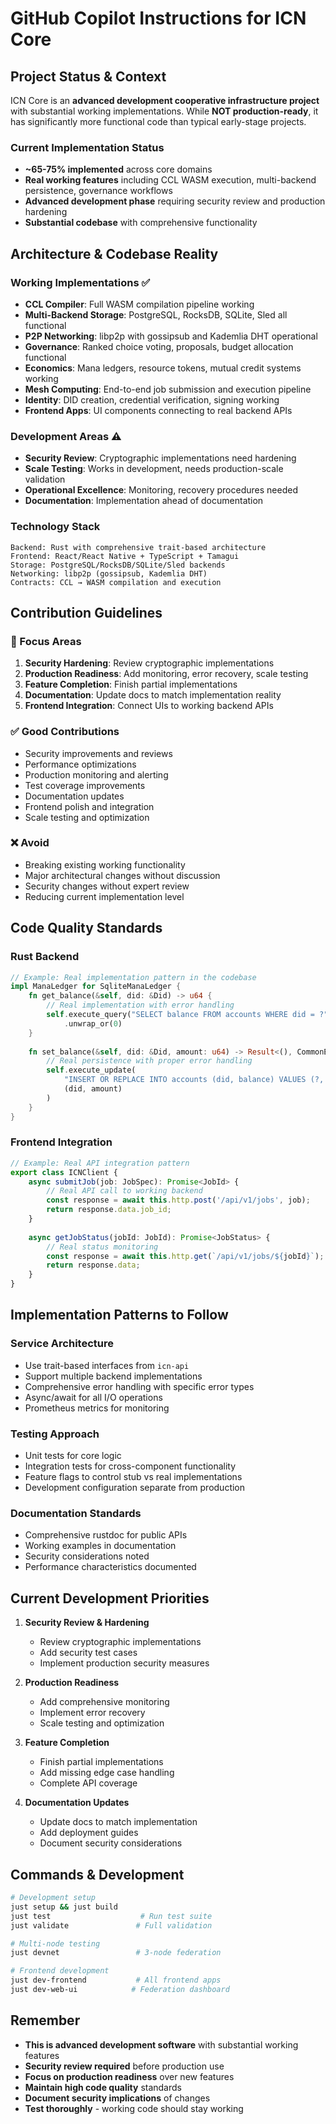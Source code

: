 # GitHub Copilot Instructions for ICN Core

## Project Status & Context

ICN Core is an **advanced development cooperative infrastructure project** with substantial working implementations. While **NOT production-ready**, it has significantly more functional code than typical early-stage projects.

### Current Implementation Status
- **~65-75% implemented** across core domains
- **Real working features** including CCL WASM execution, multi-backend persistence, governance workflows
- **Advanced development phase** requiring security review and production hardening
- **Substantial codebase** with comprehensive functionality

## Architecture & Codebase Reality

### Working Implementations ✅
- **CCL Compiler**: Full WASM compilation pipeline working
- **Multi-Backend Storage**: PostgreSQL, RocksDB, SQLite, Sled all functional
- **P2P Networking**: libp2p with gossipsub and Kademlia DHT operational
- **Governance**: Ranked choice voting, proposals, budget allocation functional
- **Economics**: Mana ledgers, resource tokens, mutual credit systems working
- **Mesh Computing**: End-to-end job submission and execution pipeline
- **Identity**: DID creation, credential verification, signing working
- **Frontend Apps**: UI components connecting to real backend APIs

### Development Areas ⚠️
- **Security Review**: Cryptographic implementations need hardening
- **Scale Testing**: Works in development, needs production-scale validation
- **Operational Excellence**: Monitoring, recovery procedures needed
- **Documentation**: Implementation ahead of documentation

### Technology Stack
```
Backend: Rust with comprehensive trait-based architecture
Frontend: React/React Native + TypeScript + Tamagui
Storage: PostgreSQL/RocksDB/SQLite/Sled backends
Networking: libp2p (gossipsub, Kademlia DHT)
Contracts: CCL → WASM compilation and execution
```

## Contribution Guidelines

### 🎯 Focus Areas
1. **Security Hardening**: Review cryptographic implementations
2. **Production Readiness**: Add monitoring, error recovery, scale testing
3. **Feature Completion**: Finish partial implementations
4. **Documentation**: Update docs to match implementation reality
5. **Frontend Integration**: Connect UIs to working backend APIs

### ✅ Good Contributions
- Security improvements and reviews
- Performance optimizations
- Production monitoring and alerting
- Test coverage improvements
- Documentation updates
- Frontend polish and integration
- Scale testing and optimization

### ❌ Avoid
- Breaking existing working functionality
- Major architectural changes without discussion
- Security changes without expert review
- Reducing current implementation level

## Code Quality Standards

### Rust Backend
```rust
// Example: Real implementation pattern in the codebase
impl ManaLedger for SqliteManaLedger {
    fn get_balance(&self, did: &Did) -> u64 {
        // Real implementation with error handling
        self.execute_query("SELECT balance FROM accounts WHERE did = ?", did)
            .unwrap_or(0)
    }
    
    fn set_balance(&self, did: &Did, amount: u64) -> Result<(), CommonError> {
        // Real persistence with proper error handling
        self.execute_update(
            "INSERT OR REPLACE INTO accounts (did, balance) VALUES (?, ?)",
            (did, amount)
        )
    }
}
```

### Frontend Integration
```typescript
// Example: Real API integration pattern
export class ICNClient {
    async submitJob(job: JobSpec): Promise<JobId> {
        // Real API call to working backend
        const response = await this.http.post('/api/v1/jobs', job);
        return response.data.job_id;
    }
    
    async getJobStatus(jobId: JobId): Promise<JobStatus> {
        // Real status monitoring
        const response = await this.http.get(`/api/v1/jobs/${jobId}`);
        return response.data;
    }
}
```

## Implementation Patterns to Follow

### Service Architecture
- Use trait-based interfaces from `icn-api`
- Support multiple backend implementations
- Comprehensive error handling with specific error types
- Async/await for all I/O operations
- Prometheus metrics for monitoring

### Testing Approach
- Unit tests for core logic
- Integration tests for cross-component functionality
- Feature flags to control stub vs real implementations
- Development configuration separate from production

### Documentation Standards
- Comprehensive rustdoc for public APIs
- Working examples in documentation
- Security considerations noted
- Performance characteristics documented

## Current Development Priorities

1. **Security Review & Hardening**
   - Review cryptographic implementations
   - Add security test cases
   - Implement production security measures

2. **Production Readiness**
   - Add comprehensive monitoring
   - Implement error recovery
   - Scale testing and optimization

3. **Feature Completion**
   - Finish partial implementations
   - Add missing edge case handling
   - Complete API coverage

4. **Documentation Updates**
   - Update docs to match implementation
   - Add deployment guides
   - Document security considerations

## Commands & Development

```bash
# Development setup
just setup && just build
just test                    # Run test suite
just validate               # Full validation

# Multi-node testing
just devnet                 # 3-node federation

# Frontend development
just dev-frontend           # All frontend apps
just dev-web-ui            # Federation dashboard
```

## Remember

- **This is advanced development software** with substantial working features
- **Security review required** before production use
- **Focus on production readiness** over new features
- **Maintain high code quality** standards
- **Document security implications** of changes
- **Test thoroughly** - working code should stay working
